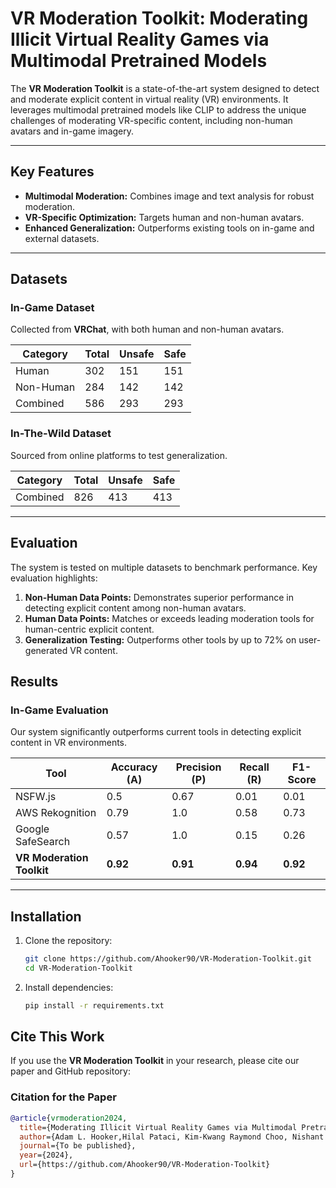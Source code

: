 # VR Moderation Toolkit: Moderating Illicit Virtual Reality Games via Multimodal Pretrained Models

The **VR Moderation Toolkit** is a state-of-the-art system designed to detect and moderate explicit content in virtual reality (VR) environments. It leverages multimodal pretrained models like CLIP to address the unique challenges of moderating VR-specific content, including non-human avatars and in-game imagery.

---

## Key Features

- **Multimodal Moderation:** Combines image and text analysis for robust moderation.
- **VR-Specific Optimization:** Targets human and non-human avatars.
- **Enhanced Generalization:** Outperforms existing tools on in-game and external datasets.

---

## Datasets

### In-Game Dataset
Collected from **VRChat**, with both human and non-human avatars.

| Category   | Total | Unsafe | Safe |
|------------|-------|--------|------|
| Human      | 302   | 151    | 151  |
| Non-Human  | 284   | 142    | 142  |
| Combined   | 586   | 293    | 293  |

### In-The-Wild Dataset
Sourced from online platforms to test generalization.

| Category   | Total | Unsafe | Safe |
|------------|-------|--------|------|
| Combined   | 826   | 413    | 413  |

---

## Evaluation
The system is tested on multiple datasets to benchmark performance. Key evaluation highlights:
1. **Non-Human Data Points:** Demonstrates superior performance in detecting explicit content among non-human avatars.
2. **Human Data Points:** Matches or exceeds leading moderation tools for human-centric explicit content.
3. **Generalization Testing:** Outperforms other tools by up to 72% on user-generated VR content.


## Results

### In-Game Evaluation
Our system significantly outperforms current tools in detecting explicit content in VR environments.

| Tool              | Accuracy (A) | Precision (P) | Recall (R) | F1-Score |
|--------------------|--------------|---------------|------------|----------|
| NSFW.js           | 0.5          | 0.67          | 0.01       | 0.01     |
| AWS Rekognition   | 0.79         | 1.0           | 0.58       | 0.73     |
| Google SafeSearch | 0.57         | 1.0           | 0.15       | 0.26     |
| **VR Moderation Toolkit** | **0.92** | **0.91** | **0.94** | **0.92** |

---

## Installation

1. Clone the repository:
   ```bash
   git clone https://github.com/Ahooker90/VR-Moderation-Toolkit.git
   cd VR-Moderation-Toolkit

2. Install dependencies:
   ```bash
   pip install -r requirements.txt


## Cite This Work

If you use the **VR Moderation Toolkit** in your research, please cite our paper and GitHub repository:

### Citation for the Paper
```bibtex
@article{vrmoderation2024,
  title={Moderating Illicit Virtual Reality Games via Multimodal Pretrained Models},
  author={Adam L. Hooker,Hilal Pataci, Kim-Kwang Raymond Choo, Nishant Vishwamitra},
  journal={To be published},
  year={2024},
  url={https://github.com/Ahooker90/VR-Moderation-Toolkit}
}
